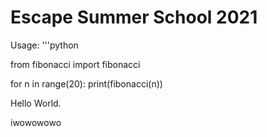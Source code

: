 # Escape Summer School 2021

Usage:
'''python

from fibonacci import fibonacci

for n in range(20):
	print(fibonacci(n))

Hello World.


iwowowowo
